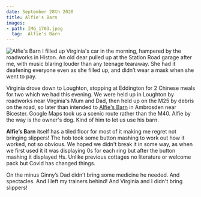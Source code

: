 ```yaml
---
date: September 28th 2020
title: Alfie's Barn
images:
- path: IMG_1703.jpeg
  tag:  Alfie's Barn
---
```

![Alfie's Barn](IMG_1703.jpeg)
I filled up Virginia's car in the morning, hampered by the roadworks in Histon. An old dear pulled up at the Station Road garage after me, with music blaring louder than any teenage tearaway. She had it deafening everyone even as she filled up, and didn’t wear a mask when she went to pay.

Virginia drove down to Loughton, stopping at Eddington for 2 Chinese meals for two which we had this evening. We were held up in Loughton by roadworks near Virginia's Mum and Dad, then held up on the M25 by debris on the road, so later than intended to
[Alfie's Barn](https://www.english-country-cottages.co.uk/cottages/alfies-barn-nku) in Ambrosden near Bicester. Google Maps took us a scenic route rather than the M40. Alfie by the way is the owner's dog. Kind of him to let us use his barn.

**Alfie’s Barn** itself has a tiled floor for most of it making me regret not bringing slippers! The hob took some button mashing to work out how it worked, not so obvious. We hoped we didn't break it in some way, as when we first used it it was displaying 0s for each ring but after the button mashing it displayed Hs. Unlike previous cottages no literature or welcome pack but Covid has changed things.

On the minus Ginny’s Dad didn’t bring some medicine he needed. And spectacles. And I left my trainers behind! And Virginia and I didn't bring slippers!
